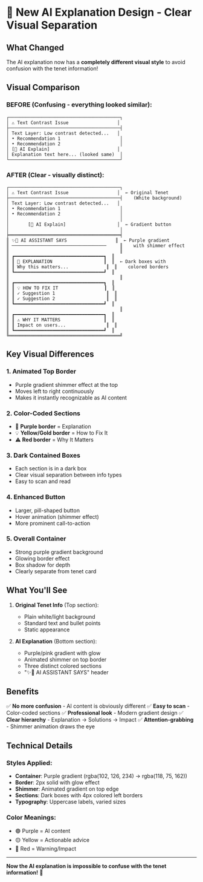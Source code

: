 # 🎨 New AI Explanation Design - Clear Visual Separation

## What Changed

The AI explanation now has a **completely different visual style** to avoid confusion with the tenet information!

## Visual Comparison

### BEFORE (Confusing - everything looked similar):

```
┌─────────────────────────────────────────┐
│ ⚠️ Text Contrast Issue                  │
├─────────────────────────────────────────┤
│ Text Layer: Low contrast detected...   │
│ • Recommendation 1                      │
│ • Recommendation 2                      │
│ [🤖 AI Explain]                         │
│ Explanation text here... (looked same)  │
└─────────────────────────────────────────┘
```

### AFTER (Clear - visually distinct):

```
┌─────────────────────────────────────────┐
│ ⚠️ Text Contrast Issue                  │  ← Original Tenet
├─────────────────────────────────────────┤    (White background)
│ Text Layer: Low contrast detected...   │
│ • Recommendation 1                      │
│ • Recommendation 2                      │
│                                         │
│       [🤖 AI Explain]                   │  ← Gradient button
│                                         │
╞═════════════════════════════════════════╡
║ ✨🤖 AI ASSISTANT SAYS                  ║  ← Purple gradient
║ ───────────────────────────────────     ║    with shimmer effect
║                                         ║
║ ┏━━━━━━━━━━━━━━━━━━━━━━━━━━━━━━━━━┓  ║
║ ┃ 💬 EXPLANATION                   ┃  ║  ← Dark boxes with
║ ┃ Why this matters...              ┃  ║    colored borders
║ ┗━━━━━━━━━━━━━━━━━━━━━━━━━━━━━━━━━┛  ║
║                                         ║
║ ┏━━━━━━━━━━━━━━━━━━━━━━━━━━━━━━━━━┓  ║
║ ┃ 💡 HOW TO FIX IT                 ┃  ║
║ ┃ ✓ Suggestion 1                   ┃  ║
║ ┃ ✓ Suggestion 2                   ┃  ║
║ ┗━━━━━━━━━━━━━━━━━━━━━━━━━━━━━━━━━┛  ║
║                                         ║
║ ┏━━━━━━━━━━━━━━━━━━━━━━━━━━━━━━━━━┓  ║
║ ┃ ⚠️ WHY IT MATTERS                ┃  ║
║ ┃ Impact on users...               ┃  ║
║ ┗━━━━━━━━━━━━━━━━━━━━━━━━━━━━━━━━━┛  ║
╚═════════════════════════════════════════╝
```

## Key Visual Differences

### 1. **Animated Top Border**

- Purple gradient shimmer effect at the top
- Moves left to right continuously
- Makes it instantly recognizable as AI content

### 2. **Color-Coded Sections**

- 💬 **Purple border** = Explanation
- 💡 **Yellow/Gold border** = How to Fix It
- ⚠️ **Red border** = Why It Matters

### 3. **Dark Contained Boxes**

- Each section is in a dark box
- Clear visual separation between info types
- Easy to scan and read

### 4. **Enhanced Button**

- Larger, pill-shaped button
- Hover animation (shimmer effect)
- More prominent call-to-action

### 5. **Overall Container**

- Strong purple gradient background
- Glowing border effect
- Box shadow for depth
- Clearly separate from tenet card

## What You'll See

1. **Original Tenet Info** (Top section):

   - Plain white/light background
   - Standard text and bullet points
   - Static appearance

2. **AI Explanation** (Bottom section):
   - Purple/pink gradient with glow
   - Animated shimmer on top border
   - Three distinct colored sections
   - "✨🤖 AI ASSISTANT SAYS" header

## Benefits

✅ **No more confusion** - AI content is obviously different
✅ **Easy to scan** - Color-coded sections
✅ **Professional look** - Modern gradient design
✅ **Clear hierarchy** - Explanation → Solutions → Impact
✅ **Attention-grabbing** - Shimmer animation draws the eye

## Technical Details

### Styles Applied:

- **Container**: Purple gradient (rgba(102, 126, 234) → rgba(118, 75, 162))
- **Border**: 2px solid with glow effect
- **Shimmer**: Animated gradient on top edge
- **Sections**: Dark boxes with 4px colored left borders
- **Typography**: Uppercase labels, varied sizes

### Color Meanings:

- 🟣 Purple = AI content
- 🟡 Yellow = Actionable advice
- 🔴 Red = Warning/Impact

---

**Now the AI explanation is impossible to confuse with the tenet information!** 🎉
